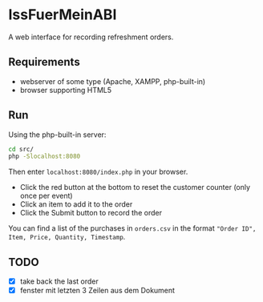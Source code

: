 # IssFuerMeinABI

A web interface for recording refreshment orders.

## Requirements

* webserver of some type (Apache, XAMPP, php-built-in)
* browser supporting HTML5

## Run

Using the php-built-in server:

```bash
cd src/
php -Slocalhost:8080
```

Then enter `localhost:8080/index.php` in your browser.

* Click the red button at the bottom to reset the customer counter
(only once per event)
* Click an item to add it to the order
* Click the Submit button to record the order

You can find a list of the purchases in `orders.csv`
in the format `"Order ID", Item, Price, Quantity, Timestamp`.

## TODO

* [x] take back the last order
* [x] fenster mit letzten 3 Zeilen aus dem Dokument
